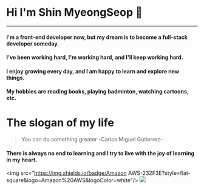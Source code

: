 # Hi I'm Shin MyeongSeop 👋
---
#### I'm a front-end developer now, but my dream is to become a **full-stack developer** someday.
#### I've been working hard, I'm working hard, and I'll keep working hard.
#### I enjoy growing every day, and I am happy to learn and explore new things.
#### My hobbies are reading books, playing badminton, watching cartoons, etc.


# The slogan of my life


> You can do something greater
-Carlos Miguel Gutierrez-

#### There is always no end to learning and I try to live with the joy of learning in my heart.
<img src=”https://img.shields.io/badge/Amazon AWS-232F3E?style=flat-square&logo=Amazon%20AWS&logoColor=white"/>
<a href="https://developmonster.tistory.com/" target="_blank"><img src="https://img.shields.io/badge/Blogger-#FF5722?style=flat-square&logo=Blog&logoColor=white"/></a>


<!--
**shinmyeongsub/shinmyeongsub** is a ✨ _special_ ✨ repository because its `README.md` (this file) appears on your GitHub profile.

Here are some ideas to get you started:

- 🔭 I’m currently working on ...
- 🌱 I’m currently learning ...
- 👯 I’m looking to collaborate on ...
- 🤔 I’m looking for help with ...
- 💬 Ask me about ...
- 📫 How to reach me: ...
- 😄 Pronouns: ...
- ⚡ Fun fact: ...
-->
